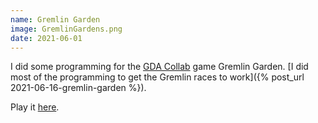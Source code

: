 ```yaml
---
name: Gremlin Garden
image: GremlinGardens.png
date: 2021-06-01
---
```

I did some programming for the [GDA Collab](http://gdacollab.com/) game Gremlin Garden. [I did most of the programming to get the Gremlin races to work]({% post_url 2021-06-16-gremlin-garden %}).

Play it [here](https://gggda.itch.io/garden).